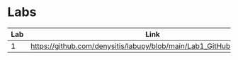 # Labs
| Lab | Link |
| --- | ---- |
| 1   | https://github.com/denysitis/labupy/blob/main/Lab1_GitHub/README.md |